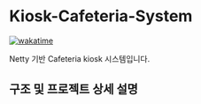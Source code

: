 # Kiosk-Cafeteria-System

[![wakatime](https://wakatime.com/badge/github/biryeongtrain/Cafeteria-Kiosk.svg)](https://wakatime.com/badge/github/biryeongtrain/Cafeteria-Kiosk)

Netty 기반 Cafeteria kiosk 시스템입니다.

## 구조 및 프로젝트 상세 설명
